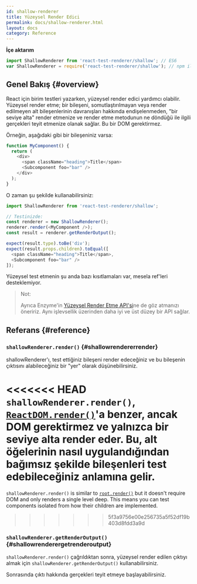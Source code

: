 ```yaml
---
id: shallow-renderer
title: Yüzeysel Render Edici
permalink: docs/shallow-renderer.html
layout: docs
category: Reference
---
```


**İçe aktarım**

```javascript
import ShallowRenderer from 'react-test-renderer/shallow'; // ES6
var ShallowRenderer = require('react-test-renderer/shallow'); // npm ile ES5
```

## Genel Bakış {#overview}

React için birim testleri yazarken, yüzeysel render edici yardımcı olabilir. Yüzeysel render etme; bir bileşeni, somutlaştırılmayan veya render edilmeyen alt bileşenlerinin davranışları hakkında endişelenmeden, "bir seviye alta" render etmenize ve render etme metodunun ne döndüğü ile ilgili gerçekleri teyit etmenize olanak sağlar. Bu bir DOM gerektirmez.

Örneğin, aşağıdaki gibi bir bileşeniniz varsa:

```javascript
function MyComponent() {
  return (
    <div>
      <span className="heading">Title</span>
      <Subcomponent foo="bar" />
    </div>
  );
}
```

O zaman şu şekilde kullanabilirsiniz:

```javascript
import ShallowRenderer from 'react-test-renderer/shallow';

// Testinizde:
const renderer = new ShallowRenderer();
renderer.render(<MyComponent />);
const result = renderer.getRenderOutput();

expect(result.type).toBe('div');
expect(result.props.children).toEqual([
  <span className="heading">Title</span>,
  <Subcomponent foo="bar" />
]);
```

Yüzeysel test etmenin şu anda bazı kısıtlamaları var, mesela ref'leri desteklemiyor.

> Not:
>
> Ayrıca Enzyme'in [Yüzeysel Render Etme API'si](https://airbnb.io/enzyme/docs/api/shallow.html)ne de göz atmanızı öneririz. Aynı işlevsellik üzerinden daha iyi ve üst düzey bir API sağlar.

## Referans {#reference}

### `shallowRenderer.render()` {#shallowrendererrender}

shallowRenderer'ı, test ettiğiniz bileşeni render edeceğiniz ve bu bileşenin çıktısını alabileceğiniz bir "yer" olarak düşünebilirsiniz.

<<<<<<< HEAD
`shallowRenderer.render()`, [`ReactDOM.render()`](/docs/react-dom.html#render)'a benzer, ancak DOM gerektirmez ve yalnızca bir seviye alta render eder. Bu, alt öğelerinin nasıl uygulandığından bağımsız şekilde bileşenleri test edebileceğiniz anlamına gelir.
=======
`shallowRenderer.render()` is similar to [`root.render()`](/docs/react-dom-client.html#createroot) but it doesn't require DOM and only renders a single level deep. This means you can test components isolated from how their children are implemented.
>>>>>>> 5f3a9756e00e256735a5f52df19b403d8fdd3a9d

### `shallowRenderer.getRenderOutput()` {#shallowrenderergetrenderoutput}

`shallowRenderer.render()` çağrıldıktan sonra, yüzeysel render edilen çıktıyı almak için `shallowRenderer.getRenderOutput()` kullanabilirsiniz.

Sonrasında çıktı hakkında gerçekleri teyit etmeye başlayabilirsiniz.
